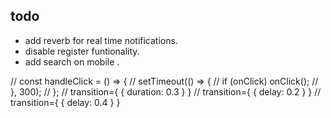 ## todo

- add reverb for real time notifications.
- disable register funtionality.
- add search on mobile .

 // const handleClick = () => {
    //     setTimeout(() => {
    //         if (onClick) onClick();
    //     }, 300);
    // };
      // transition={ { duration: 0.3 } }     // transition={ { delay: 0.2 } }   // transition={ { delay: 0.4 } }